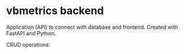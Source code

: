 # vbmetrics backend

Application (API) to connect with database and frontend. Created with FastAPI and Python.

CRUD operations:
